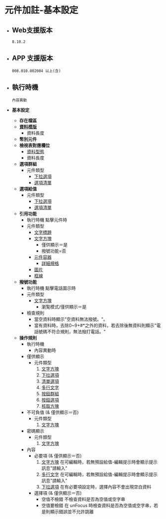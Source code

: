 # 元件加註-基本設定

* ## Web支援版本
  
      8.10.2

* ## APP 支援版本

      008.010.002004 以上(含)

* ## 執行時機

      內容異動

* __基本設定__
  * __存在檔區__
  * __[資料模版](../../General/model.md)__
    * 資料長度
  * __幣別元件__
  * __檢視表對應欄位__
    * [資料型態](../../General/dataFormat.md)
    * 資料長度
  * __選項群組__
    * 元件類型
      * [下拉選項](../../Component/dropList.md)
      * [選項清單](../../Component/list.md)
  * __選項給值__
    * 元件類型
      * [下拉選項](../../Component/dropList.md)
      * [選項清單](../../Component/list.md)
  * __引用功能__
    * 執行時機
          點擊元件時
    * 元件類型
      * [文字標題](../../Component/label.md)
      * [文字方塊](../../Component/text.md)
        * 僅供顯示＝是
        * 撥號功能=否
      * [元件容器](../../Component/container.md)
        * [詳細規格](../../../UPDATE/ITEM_9/MAE/README.md)
      * [圖片](../../Component/image.md)
      * [框線](../../Component/border.md)
  * __撥號功能__
    * 執行時機
          點擊電話圖示時
    * 元件類型
      * [文字方塊](../../Component/text.md)
        * 瀏覧模式/僅供顯示＝是
    * 檢查規則
      * 當空資料時顯示"空資料無法撥號。"。
      * 當有資料時，去除0~9+#*之外的資料，若去除後無資料則顯示"電話號碼不符合規則，無法撥打電話。"
  * __操作規則__
    * 執行時機
      * 內容異動時
    * 僅供顯示
      * 元件類型
        1. [文字方塊](../../Component/text.md)
        2. [下拉選項](../../Component/dropList.md)
        3. [清單選項](../../Component/list.md)
        4. [多行文字](../../Component/mulitText.md)
        5. [按鈕群組](../../Component/radioGroup.md)
        6. [按鈕選項](../../Component/radioButton.md)
        7. [核取方塊](../../Component/checkedBox.md)
    * 不可負值 (& 僅供顯示＝否)
      * 元件類型
        1. [文字方塊](../../Component/text.md)
    * 密碼顯示
      * 元件類型
        1. [文字方塊](../../Component/text.md)
    * 內容
      * 必要項 (& 僅供顯示＝否)
        1. [文字方塊](../../Component/text.md)
              在可編輯時，若無預設給值-編輯提示時會顯示提示訊息"請輸入"
        2. [多行文字](../../Component/mulitText.md)
              在可編輯時，若無預設給值-編輯提示時會顯示提示訊息"請輸入"
        3. [下拉選項](../../Component/dropList.md)
              在有必要項設定時，選擇內容不會出現空白資料
      * 選擇項 (& 僅供顯示＝否)
        * 空值不檢錯
              不檢查資料是否為空值或空字串
        * 空值要檢錯
              在 unFocus 時檢查資料是否為空值或空字串，若是則顯示錯誤並不允許跳離
